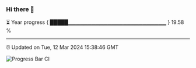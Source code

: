 ### Hi there 👋

⏳ Year progress { █████▁▁▁▁▁▁▁▁▁▁▁▁▁▁▁▁▁▁▁▁▁▁▁▁▁ } 19.58 %

---

⏰ Updated on Tue, 12 Mar 2024 15:38:46 GMT

![Progress Bar CI](https://github.com/IshwaranRudhara/GIT-ACTION/workflows/Progress%20Bar%20CI/badge.svg)
